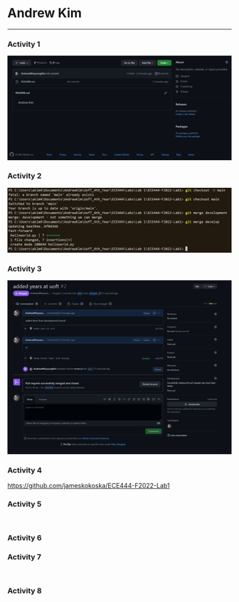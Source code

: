 # Andrew Kim
------

### Activity 1
![](images/act1snap.PNG)

### Activity 2
![](images/act2snap.PNG)

### Activity 3
![](images/act3snap.PNG)

### Activity 4
https://github.com/jameskokoska/ECE444-F2022-Lab1
![]()
![]()

### Activity 5
![]()

### Activity 6


### Activity 7
![]()
![]()

### Activity 8
![]()
![]()
